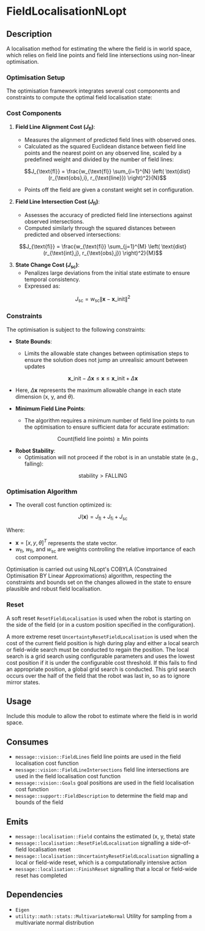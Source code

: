 # FieldLocalisationNLopt

## Description

A localisation method for estimating the where the field is in world space, which relies on field line points and field line intersections using non-linear optimisation.

### Optimisation Setup

The optimisation framework integrates several cost components and constraints to compute the optimal field localisation state:

### Cost Components

1. **Field Line Alignment Cost ($J_{\text{fl}}$)**:

   - Measures the alignment of predicted field lines with observed ones.
   - Calculated as the squared Euclidean distance between field line points and the nearest point on any observed line, scaled by a predefined weight and divided by the number of field lines:

    $$J_{\text{fl}} = \frac{w_{\text{fl}} \sum_{i=1}^{N} \left( \text{dist}(r_{\text{obs},i}, r_{\text{line}}) \right)^2}{N}$$

   - Points off the field are given a constant weight set in configuration.

1. **Field Line Intersection Cost ($J_{\text{fi}}$)**:

   - Assesses the accuracy of predicted field line intersections against observed intersections.
   - Computed similarly through the squared distances between predicted and observed intersections:

$$J_{\text{fi}} = \frac{w_{\text{fi}} \sum_{j=1}^{M} \left( \text{dist}(r_{\text{int},j}, r_{\text{obs},j}) \right)^2}{M}$$

3. **State Change Cost ($J_{\text{sc}}$)**:
   - Penalizes large deviations from the initial state estimate to ensure temporal consistency.
   - Expressed as:

$$J_{\text{sc}} = w_{\text{sc}} \|\textbf{x} - \textbf{x}\_{\text{init}}\|^2$$

### Constraints

The optimisation is subject to the following constraints:

- **State Bounds**:

  - Limits the allowable state changes between optimisation steps to ensure the solution does not jump an unrealisic amount between updates

$$\textbf{x}\_{\text{init}} - \Delta \mathbf{x} \leq \textbf{x} \leq \textbf{x}\_{\text{init}} + \Delta \textbf{x}$$

- Here, $\Delta \textbf{x}$ represents the maximum allowable change in each state dimension (x, y, and $\theta$).

- **Minimum Field Line Points**:

  - The algorithm requires a minimum number of field line points to run the optimisation to ensure sufficient data for accurate estimation:

$$\text{Count}(\text{field line points}) \geq \text{Min points}$$

- **Robot Stability**:
  - Optimisation will not proceed if the robot is in an unstable state (e.g., falling):

$$\text{stability} > \text{FALLING}$$

### Optimisation Algorithm

- The overall cost function optimized is:

$$J(\textbf{x}) = J_{\text{fl}} + J_{\text{fi}} + J_{\text{sc}}$$

Where:

- $\textbf{x} = [x, y, \theta]^T$ represents the state vector.
- $w_{\text{fl}}$, $w_{\text{fi}}$, and $w_{\text{sc}}$ are weights controlling the relative importance of each cost component.

Optimisation is carried out using NLopt's COBYLA (Constrained Optimisation BY Linear Approximations) algorithm, respecting the constraints and bounds set on the changes allowed in the state to ensure plausible and robust field localisation.

### Reset

A soft reset `ResetFieldLocalisation` is used when the robot is starting on the side of the field (or in a custom position specified in the configuration).

A more extreme reset `UncertaintyResetFieldLocalisation` is used when the cost of the current field position is high during play and either a local search or field-wide search must be conducted to regain the position. The local search is a grid search using configurable parameters and uses the lowest cost position if it is under the configurable cost threshold. If this fails to find an appropriate position, a global grid search is conducted. This grid search occurs over the half of the field that the robot was last in, so as to ignore mirror states.

## Usage

Include this module to allow the robot to estimate where the field is in world space.

## Consumes

- `message::vision::FieldLines` field line points are used in the field localisation cost function
- `message::vision::FieldLineIntersections` field line intersections are used in the field localisation cost function
- `message::vision::Goals` goal positions are used in the field localisation cost function
- `message::support::FieldDescription` to determine the field map and bounds of the field

## Emits

- `message::localisation::Field` contains the estimated (x, y, theta) state
- `message::localisation::ResetFieldLocalisation` signalling a side-of-field localisation reset
- `message::localisation::UncertaintyResetFieldLocalisation` signalling a local or field-wide reset, which is a computationally intensive action
- `message::localisation::FinishReset` signalling that a local or field-wide reset has completed

## Dependencies

- `Eigen`
- `utility::math::stats::MultivariateNormal` Utility for sampling from a multivariate normal distribution
